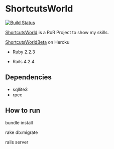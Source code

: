 # ShortcutsWorld
[![Build Status](https://travis-ci.org/cfsbsi/shortcutsworld.svg?branch=master)](https://travis-ci.org/cfsbsi/shortcutsworld)

[ShortcutsWorld](http://www.shortcutsworld.com) is a RoR Project to show my skills. 

[ShortcutsWorldBeta](https://shortcutsworld.herokuapp.com/) on Heroku


* Ruby 2.2.3

* Rails 4.2.4

## Dependencies
* sqllite3
* rpec

## How to run

 bundle install
 
 rake db:migrate
 
 rails server

